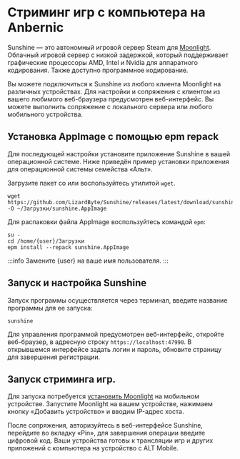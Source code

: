 # Стриминг игр с компьютера на Anbernic

Sunshine — это автономный игровой сервер Steam для [Moonlight](/apps/moonlight/). Облачный игровой сервер с низкой задержкой, который поддерживает графические процессоры AMD, Intel и Nvidia для аппаратного кодирования. Также доступно программное кодирование.

Вы можете подключиться к Sunshine из любого клиента Moonlight на различных устройствах. Для настройки и сопряжения с клиентом из вашего любимого веб-браузера предусмотрен веб-интерфейс. Вы можете выполнить сопряжение с локального сервера или любого мобильного устройства.

## Установка AppImage c помощью epm repack

Для последующей настройки установите приложение Sunshine в вашей операционной системе. Ниже приведён пример установки приложения для операционной системы семейства «Альт».

Загрузите пакет со или воспользуйтесь утилитой `wget`.

```shell
wget https://github.com/LizardByte/Sunshine/releases/latest/download/sunshine.AppImage -O ~/Загрузки/sunshine.AppImage
```

Для распаковки файла AppImage воспользуйтесь командой `epm`:

```shell
su -
cd /home/{user}/Загрузки
epm install --repack sunshine.AppImage
```

:::info
Замените {user} на ваше имя пользователя.
:::

## Запуск и настройка Sunshine

Запуск программы осуществляется через терминал, введите название программы для ее запуска:

```shell
sunshine
```

Для управления программой предусмотрен веб-интерфейс, откройте веб-браузер, в адресную строку `https://localhost:47990`. В открывшемся интерфейсе задать логин и пароль, обновите страницу для завершения регистрации.

## Запуск стриминга игр.

Для запуска потребуется [установить Moonlight](/apps/moonlight/) на мобильном устройстве. Запустите Moonlight на вашем устройстве, нажимаем кнопку «Добавить устройство» и вводим IP-адрес хоста.

После сопряжения, авторизуйтесь в веб-интерфейсе Sunshine, перейдите во вкладку «Pin», для завершения операции введите цифровой код. Ваши устройства готовы к трансляции игр и других приложений с компьютера на устройство с ALT Mobile.
